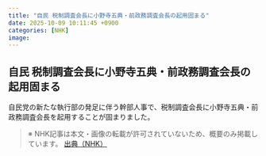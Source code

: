 ```yaml
---
title: "自民 税制調査会長に小野寺五典・前政務調査会長の起用固まる"
date: 2025-10-09 10:11:45 +0900
categories: [NHK]
image: 
---
```

## 自民 税制調査会長に小野寺五典・前政務調査会長の起用固まる

自民党の新たな執行部の発足に伴う幹部人事で、税制調査会長に小野寺五典・前政務調査会長を起用することが固まりました。

> ※ NHK記事は本文・画像の転載が許可されていないため、概要のみ掲載しています。
[出典（NHK）](http://www3.nhk.or.jp/news/html/20251009/k10014945971000.html)
